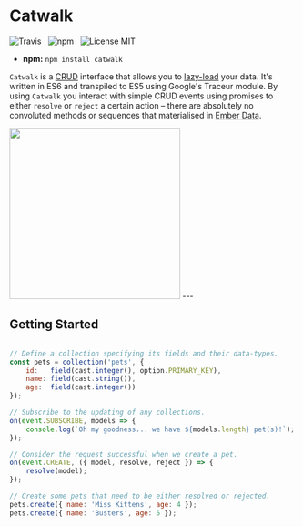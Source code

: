 # Catwalk

![Travis](http://img.shields.io/travis/Wildhoney/Catwalk.js.svg?style=flat)
&nbsp;
![npm](http://img.shields.io/npm/v/catwalk.js.svg?style=flat)
&nbsp;
![License MIT](http://img.shields.io/badge/License-MIT-lightgrey.svg?style=flat)

* **npm:** `npm install catwalk`

`Catwalk` is a [CRUD](http://en.wikipedia.org/wiki/Create,_read,_update_and_delete) interface that allows you to [lazy-load](http://en.wikipedia.org/wiki/Lazy_loading) your data. It's written in ES6 and transpiled to ES5 using Google's Traceur module. By using `Catwalk` you interact with simple CRUD events using promises to either `resolve` or `reject` a certain action &ndash; there are absolutely no convoluted methods or sequences that materialised in [Ember Data](https://github.com/emberjs/data).

<img src="http://i.imgur.com/2mGwX42.jpg" width="300" />
---

## Getting Started

```javascript

// Define a collection specifying its fields and their data-types.
const pets = collection('pets', {
    id:   field(cast.integer(), option.PRIMARY_KEY),
    name: field(cast.string()),
    age:  field(cast.integer())
});

// Subscribe to the updating of any collections.
on(event.SUBSCRIBE, models => {
    console.log(`Oh my goodness... we have ${models.length} pet(s)!`);
});

// Consider the request successful when we create a pet.
on(event.CREATE, ({ model, resolve, reject }) => {
    resolve(model);
});

// Create some pets that need to be either resolved or rejected.
pets.create({ name: 'Miss Kittens', age: 4 });
pets.create({ name: 'Busters', age: 5 });

```
